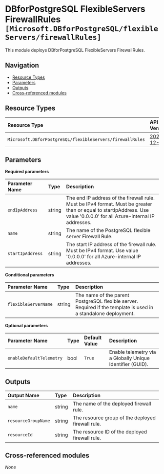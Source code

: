# DBforPostgreSQL FlexibleServers FirewallRules `[Microsoft.DBforPostgreSQL/flexibleServers/firewallRules]`

This module deploys DBforPostgreSQL FlexibleServers FirewallRules.

## Navigation

- [Resource Types](#Resource-Types)
- [Parameters](#Parameters)
- [Outputs](#Outputs)
- [Cross-referenced modules](#Cross-referenced-modules)

## Resource Types

| Resource Type | API Version |
| :-- | :-- |
| `Microsoft.DBforPostgreSQL/flexibleServers/firewallRules` | [2022-12-01](https://docs.microsoft.com/en-us/azure/templates/Microsoft.DBforPostgreSQL/2022-12-01/flexibleServers/firewallRules) |

## Parameters

**Required parameters**

| Parameter Name | Type | Description |
| :-- | :-- | :-- |
| `endIpAddress` | string | The end IP address of the firewall rule. Must be IPv4 format. Must be greater than or equal to startIpAddress. Use value '0.0.0.0' for all Azure-internal IP addresses. |
| `name` | string | The name of the PostgreSQL flexible server Firewall Rule. |
| `startIpAddress` | string | The start IP address of the firewall rule. Must be IPv4 format. Use value '0.0.0.0' for all Azure-internal IP addresses. |

**Conditional parameters**

| Parameter Name | Type | Description |
| :-- | :-- | :-- |
| `flexibleServerName` | string | The name of the parent PostgreSQL flexible server. Required if the template is used in a standalone deployment. |

**Optional parameters**

| Parameter Name | Type | Default Value | Description |
| :-- | :-- | :-- | :-- |
| `enableDefaultTelemetry` | bool | `True` | Enable telemetry via a Globally Unique Identifier (GUID). |


## Outputs

| Output Name | Type | Description |
| :-- | :-- | :-- |
| `name` | string | The name of the deployed firewall rule. |
| `resourceGroupName` | string | The resource group of the deployed firewall rule. |
| `resourceId` | string | The resource ID of the deployed firewall rule. |

## Cross-referenced modules

_None_
